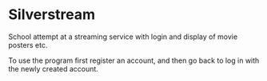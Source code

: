 # Silverstream
School attempt at a streaming service with login and display of movie posters etc.

To use the program first register an account, and then go back to log in with the newly created account.
